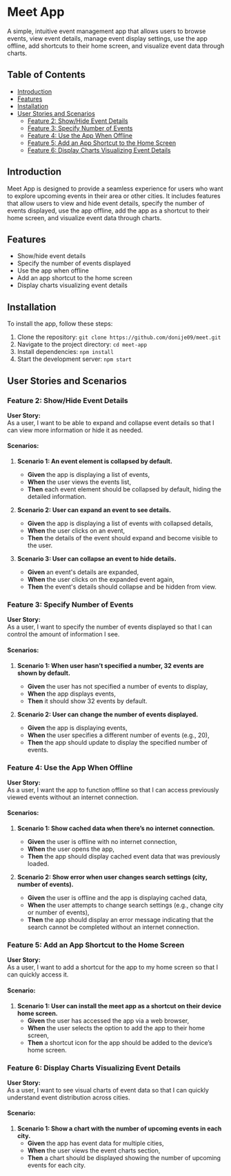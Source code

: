 # Meet App

A simple, intuitive event management app that allows users to browse events, view event details, manage event display settings, use the app offline, add shortcuts to their home screen, and visualize event data through charts.

## Table of Contents

- [Introduction](#introduction)
- [Features](#features)
- [Installation](#installation)
- [User Stories and Scenarios](#user-stories-and-scenarios)
  - [Feature 2: Show/Hide Event Details](#feature-2-showhide-event-details)
  - [Feature 3: Specify Number of Events](#feature-3-specify-number-of-events)
  - [Feature 4: Use the App When Offline](#feature-4-use-the-app-when-offline)
  - [Feature 5: Add an App Shortcut to the Home Screen](#feature-5-add-an-app-shortcut-to-the-home-screen)
  - [Feature 6: Display Charts Visualizing Event Details](#feature-6-display-charts-visualizing-event-details)

## Introduction

Meet App is designed to provide a seamless experience for users who want to explore upcoming events in their area or other cities. It includes features that allow users to view and hide event details, specify the number of events displayed, use the app offline, add the app as a shortcut to their home screen, and visualize event data through charts.

## Features

- Show/hide event details
- Specify the number of events displayed
- Use the app when offline
- Add an app shortcut to the home screen
- Display charts visualizing event details

## Installation

To install the app, follow these steps:

1. Clone the repository: `git clone https://github.com/donije09/meet.git`
2. Navigate to the project directory: `cd meet-app`
3. Install dependencies: `npm install`
4. Start the development server: `npm start`

## User Stories and Scenarios

### Feature 2: Show/Hide Event Details

**User Story:**  
As a user, I want to be able to expand and collapse event details so that I can view more information or hide it as needed.

#### Scenarios:

1. **Scenario 1: An event element is collapsed by default.**
   - **Given** the app is displaying a list of events,
   - **When** the user views the events list,
   - **Then** each event element should be collapsed by default, hiding the detailed information.

2. **Scenario 2: User can expand an event to see details.**
   - **Given** the app is displaying a list of events with collapsed details,
   - **When** the user clicks on an event,
   - **Then** the details of the event should expand and become visible to the user.

3. **Scenario 3: User can collapse an event to hide details.**
   - **Given** an event's details are expanded,
   - **When** the user clicks on the expanded event again,
   - **Then** the event's details should collapse and be hidden from view.

### Feature 3: Specify Number of Events

**User Story:**  
As a user, I want to specify the number of events displayed so that I can control the amount of information I see.

#### Scenarios:

1. **Scenario 1: When user hasn’t specified a number, 32 events are shown by default.**
   - **Given** the user has not specified a number of events to display,
   - **When** the app displays events,
   - **Then** it should show 32 events by default.

2. **Scenario 2: User can change the number of events displayed.**
   - **Given** the app is displaying events,
   - **When** the user specifies a different number of events (e.g., 20),
   - **Then** the app should update to display the specified number of events.

### Feature 4: Use the App When Offline

**User Story:**  
As a user, I want the app to function offline so that I can access previously viewed events without an internet connection.

#### Scenarios:

1. **Scenario 1: Show cached data when there’s no internet connection.**
   - **Given** the user is offline with no internet connection,
   - **When** the user opens the app,
   - **Then** the app should display cached event data that was previously loaded.

2. **Scenario 2: Show error when user changes search settings (city, number of events).**
   - **Given** the user is offline and the app is displaying cached data,
   - **When** the user attempts to change search settings (e.g., change city or number of events),
   - **Then** the app should display an error message indicating that the search cannot be completed without an internet connection.

### Feature 5: Add an App Shortcut to the Home Screen

**User Story:**  
As a user, I want to add a shortcut for the app to my home screen so that I can quickly access it.

#### Scenario:

1. **Scenario 1: User can install the meet app as a shortcut on their device home screen.**
   - **Given** the user has accessed the app via a web browser,
   - **When** the user selects the option to add the app to their home screen,
   - **Then** a shortcut icon for the app should be added to the device’s home screen.

### Feature 6: Display Charts Visualizing Event Details

**User Story:**  
As a user, I want to see visual charts of event data so that I can quickly understand event distribution across cities.

#### Scenario:

1. **Scenario 1: Show a chart with the number of upcoming events in each city.**
   - **Given** the app has event data for multiple cities,
   - **When** the user views the event charts section,
   - **Then** a chart should be displayed showing the number of upcoming events for each city.

